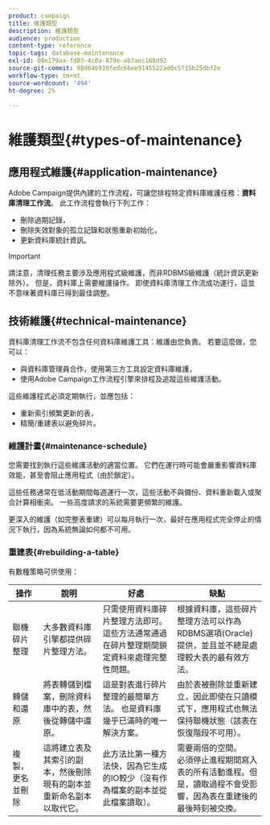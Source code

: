 ```yaml
---
product: campaign
title: 維護類型
description: 維護類型
audience: production
content-type: reference
topic-tags: database-maintenance
exl-id: 08e179aa-fd83-4c0a-879e-ab7aec168d92
source-git-commit: 98d646919fedc66ee9145522ad0c5f15b25dbf2e
workflow-type: tm+mt
source-wordcount: '494'
ht-degree: 2%

---
```


# 維護類型{#types-of-maintenance}

## 應用程式維護{#application-maintenance}

Adobe Campaign提供內建的工作流程，可讓您排程特定資料庫維護任務：**資料庫清理工作流**。 此工作流程會執行下列工作：

* 刪除過期記錄，
* 刪除失效對象的孤立記錄和狀態重新初始化，
* 更新資料庫統計資訊。

>[!IMPORTANT]
>
>請注意，清理任務主要涉及應用程式級維護，而非RDBMS級維護（統計資訊更新除外）。 但是，資料庫上需要維護操作。 即使資料庫清理工作流成功運行，這並不意味著資料庫已得到最佳調整。

## 技術維護{#technical-maintenance}

資料庫清理工作流不包含任何資料庫維護工具：維護由您負責。 若要這麼做，您可以：

* 與資料庫管理員合作，使用第三方工具設定資料庫維護，
* 使用Adobe Campaign工作流程引擎來排程及追蹤這些維護活動。

這些維護程式必須定期執行，並應包括：

* 重新索引頻繁更新的表，
* 精簡/重建表以避免碎片。

### 維護計畫{#maintenance-schedule}

您需要找到執行這些維護活動的適當位置。 它們在運行時可能會嚴重影響資料庫效能，甚至會阻止應用程式（由於鎖定）。

這些任務通常在低活動期間每週運行一次，這些活動不與備份、資料重新載入或聚合計算相衝突。 一些高度請求的系統需要更頻繁的維護。

更深入的維護（如完整表重建）可以每月執行一次，最好在應用程式完全停止的情況下執行，因為系統無論如何都不可用。

### 重建表{#rebuilding-a-table}

有數種策略可供使用：

<table> 
 <thead> 
  <tr> 
   <th> 操作 </th> 
   <th> 說明 </th> 
   <th> 好處 </th> 
   <th> 缺點 </th> 
  </tr> 
 </thead> 
 <tbody> 
  <tr> 
   <td> 聯機碎片整理<br /> </td> 
   <td> 大多數資料庫引擎都提供碎片整理方法。<br /> </td> 
   <td> 只需使用資料庫碎片整理方法即可。 這些方法通常通過在碎片整理期間鎖定資料來處理完整性問題。<br /> </td> 
   <td> 根據資料庫，這些碎片整理方法可以作為RDBMS選項(Oracle)提供，並且並不總是處理較大表的最有效方法。<br /> </td> 
  </tr> 
  <tr> 
   <td> 轉儲和還原<br /> </td> 
   <td> 將表轉儲到檔案，刪除資料庫中的表，然後從轉儲中還原。<br /> </td> 
   <td> 這是對表進行碎片整理的最簡單方法。 也是資料庫幾乎已滿時的唯一解決方案。<br /> </td> 
   <td> 由於表被刪除並重新建立，因此即使在只讀模式下，應用程式也無法保持聯機狀態（該表在恢復階段不可用）。<br /> </td> 
  </tr> 
  <tr> 
   <td> 複製，更名並刪除<br /> </td> 
   <td> 這將建立表及其索引的副本，然後刪除現有的副本並重新命名副本以取代它。<br /> </td> 
   <td> 此方法比第一種方法快，因為它生成的IO較少（沒有作為檔案的副本並從此檔案讀取）。<br /> </td> 
   <td> 需要兩倍的空間。<br /> 必須停止進程期間寫入表的所有活動進程。但是，讀取過程不會受影響，因為表在重建後的最後時刻被交換。<br /> </td> 
  </tr> 
 </tbody> 
</table>
